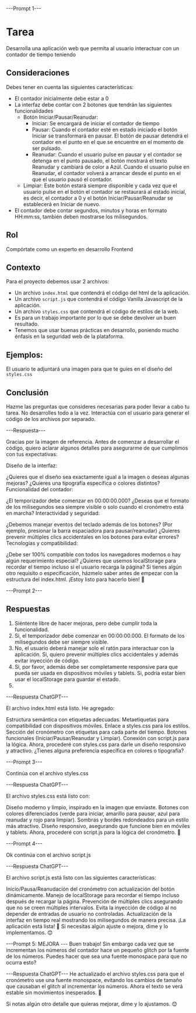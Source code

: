 
---Prompt 1---

# Tarea
Desarrolla una aplicación web que permita al usuario interactuar con un contador de tiempo teniendo 

## Consideraciones
Debes tener en cuenta las siguientes características:

*   El contador inicialmente debe estar a 0
*   La interfaz debe contar con 2 botones que tendrán las siguientes funcionalidades
    *   Botón Iniciar/Pausar/Reanudar:
        *   Iniciar: Se encargará de iniciar el contador de tiempo
        *   Pausar: Cuando el contador esté en estado iniciado el botón Iniciar se transformará en pausar. El botón de pausar detendrá el contador en el punto en el que se encuentre en el momento de ser pulsado.
        *   Reanudar: Cuando el usuario pulse en pausar y el contador se detenga en el punto pausado, el botón mostrará el texto Reanudar y cambiará de color a Azúl. Cuando el usuario pulse en Reanudar, el contador volverá a arrancar desde el punto en el que el usuario pausó el contador.
    *   Limpiar: Este botón estará siempre disponible y cada vez que el usuario pulse en el botón el contador se restaurará al estado inicial, es decir, el contador a 0 y el botón Iniciar/Pausar/Reanudar se establecerá en Iniciar de nuevo.
*   El contador debe contar segundos, minutos y horas en formato HH:mm:ss, también deben mostrarse los milisegundos.

## Rol
Compórtate como un experto en desarrollo Frontend

## Contexto
Para el proyecto debemos usar 2 archivos:

*   Un archivo `index.html` que contendrá el código del html de la aplicación.
*   Un archivo `script.js` que contendrá el código Vanilla Javascript de la aplicación.
*   Un archivo `styles.css` que contendrá el código de estilos de la web.
*   Es para un trabajo importante por lo que se debe devolver un buen resultado.
*   Tenemos que usar buenas prácticas en desarrollo, poniendo mucho énfasis en la seguridad web de la plataforma.

## Ejemplos:
El usuario te adjuntará una imagen para que te guíes en el diseño del `styles.css`

## Conclusión
Hazme las preguntas que consideres necesarias para poder llevar a cabo tu tarea.
No desarrolles todo a la vez. Interactúa con el usuario para generar el código de los archivos por separado.



---Respuesta---

Gracias por la imagen de referencia. Antes de comenzar a desarrollar el código, quiero aclarar algunos detalles para asegurarme de que cumplimos con tus expectativas:

Diseño de la interfaz:

¿Quieres que el diseño sea exactamente igual a la imagen o deseas algunas mejoras?
¿Quieres una tipografía específica o colores distintos?
Funcionalidad del contador:

¿El temporizador debe comenzar en 00:00:00.000?
¿Deseas que el formato de los milisegundos sea siempre visible o solo cuando el cronómetro está en marcha?
Interactividad y seguridad:

¿Debemos manejar eventos del teclado además de los botones? (Por ejemplo, presionar la barra espaciadora para pausar/reanudar)
¿Quieres prevenir múltiples clics accidentales en los botones para evitar errores?
Tecnologías y compatibilidad:

¿Debe ser 100% compatible con todos los navegadores modernos o hay algún requerimiento especial?
¿Quieres que usemos localStorage para recordar el tiempo incluso si el usuario recarga la página?
Si tienes algún otro requisito o especificación, házmelo saber antes de empezar con la estructura del index.html. ¡Estoy listo para hacerlo bien! 🚀



---Prompt 2---

## Respuestas

1. Siéntente libre de hacer mejoras, pero debe cumplir toda la funcionalidad.
2. Si, el temporizador debe comenzar en  00:00:00.000. El formato de los milisegundos debe ser siempre visible.
3. No, el usuario deberá manejar solo el ratón para interactuar con la aplicación.  Si, quiero prevenir múltiples clics accidentales y además evitar inyección de código.
4.  Si, por favor, además debe ser completamente responsive para que pueda ser usada en dispositivos móviles y tablets. Si, podría estar bien usar el localStorage para guardar el estado.
5.  



---Respuesta ChatGPT---

El archivo index.html está listo. He agregado:

Estructura semántica con etiquetas adecuadas.
Metaetiquetas para compatibilidad con dispositivos móviles.
Enlace a styles.css para los estilos.
Sección del cronómetro con etiquetas <span> para cada parte del tiempo.
Botones funcionales (Iniciar/Pausar/Reanudar y Limpiar).
Conexión con script.js para la lógica.
Ahora, procederé con styles.css para darle un diseño responsivo y atractivo. ¿Tienes alguna preferencia específica en colores o tipografía?



---Prompt 3---

Continúa con el archivo styles.css



---Respuesta ChatGPT---

El archivo styles.css está listo con:

Diseño moderno y limpio, inspirado en la imagen que enviaste.
Botones con colores diferenciados (verde para iniciar, amarillo para pausar, azul para reanudar y rojo para limpiar).
Sombras y bordes redondeados para un estilo más atractivo.
Diseño responsivo, asegurando que funcione bien en móviles y tablets.
Ahora, procederé con script.js para la lógica del cronómetro. 🚀



---Prompt 4---

Ok continúa con el archivo script.js



---Respuesta ChatGPT---

El archivo script.js está listo con las siguientes características:

Inicio/Pausa/Reanudación del cronómetro con actualización del botón dinámicamente.
Manejo de localStorage para recordar el tiempo incluso después de recargar la página.
Prevención de múltiples clics asegurando que no se creen múltiples intervalos.
Evita la inyección de código al no depender de entradas de usuario no controladas.
Actualización de la interfaz en tiempo real mostrando los milisegundos de manera precisa.
¡La aplicación está lista! 🚀 Si necesitas algún ajuste o mejora, dime y lo implementamos. 😊



---Prompt 5: MEJORA ---
Buen trabajo! Sin embargo cada vez que se incrementan los números del contador hace un pequeño glitch por la fuente de los números. Puedes hacer que sea una fuente monospace para que no ocurra esto?



---Respuesta ChatGPT---
He actualizado el archivo styles.css para que el cronómetro use una fuente monospace, evitando los cambios de tamaño que causaban el glitch al incrementar los números. Ahora el texto se verá estable sin movimientos inesperados. 🚀

Si notas algún otro detalle que quieras mejorar, dime y lo ajustamos. 😊